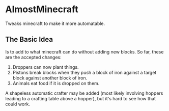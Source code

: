 AlmostMinecraft
===============

Tweaks minecraft to make it more automatable.


The Basic Idea
--------------

Is to add to what minecraft can do without adding new blocks.  So far, these are the accepted changes:

1. Droppers can now plant things.
2. Pistons break blocks when they push a block of iron against a target block against another block of iron.
3. Animals eat food if it is dropped on them.

A shapeless automatic crafter may be added (most likely involving hoppers leading to a crafting table above a hopper), but it's hard to see how that could work.
